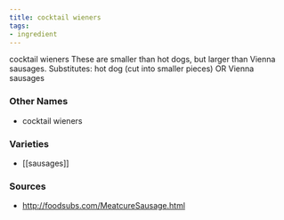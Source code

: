 ```yaml
---
title: cocktail wieners
tags:
- ingredient
---
```

cocktail wieners These are smaller than hot dogs, but larger than Vienna sausages. Substitutes: hot dog (cut into smaller pieces) OR Vienna sausages

### Other Names

* cocktail wieners

### Varieties

* [[sausages]]

### Sources
* http://foodsubs.com/MeatcureSausage.html
